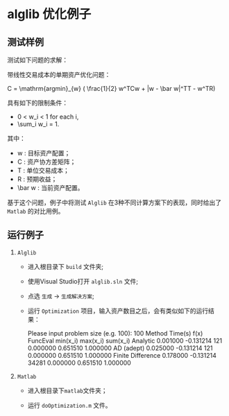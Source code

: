 alglib 优化例子
========================

测试样例
------------------------

测试如下问题的求解：

带线性交易成本的单期资产优化问题：

C = \mathrm{argmin}_{w} ( \frac{1}{2} w^TCw + |w - \bar w|^TT - w^TR)

具有如下的限制条件：

* 0 < w_i < 1 for each i,
* \sum_i w_i = 1.

其中：

* w : 目标资产配置；
* C : 资产协方差矩阵；
* T : 单位交易成本；
* R : 预期收益；
* \bar w : 当前资产配置。


基于这个问题，例子中将测试 ``Alglib`` 在3种不同计算方案下的表现，同时给出了 ``Matlab`` 的对比用例。

运行例子
--------------------------

1. ``Alglib``

    * 进入根目录下 ``build`` 文件夹;

    * 使用Visual Studio打开 ``alglib.sln`` 文件;
    
    * 点选 ``生成`` -> ``生成解决方案``;
    
    * 运行 ``Optimization`` 项目，输入资产数目之后，会有类似如下的运行结果：

        Please input problem size (e.g. 100): 100
        Method              Time(s)       f(x)          FuncEval      min(x_i)      max(x_i)      sum(x_i)
        Analytic            0.001000      -0.131214     121           0.000000      0.651510      1.000000
        AD (adept)          0.025000      -0.131214     121           0.000000      0.651510      1.000000
        Finite Difference   0.178000      -0.131214     34281         0.000000      0.651510      1.000000

2. ``Matlab``

    * 进入根目录下``matlab``文件夹；
    
    * 运行 ``doOptimization.m`` 文件。
